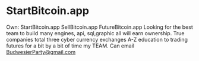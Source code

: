 # StartBitcoin.app
Own: StartBitcoin.app SellBitcoin.app FutureBitcoin.app Looking for the best team to build many engines, api, sql,graphic all will earn ownership. True companies total three cyber currency exchanges A-Z education to trading futures for a bit by a bit of time my TEAM. Can email BudwesierParty@gmail.com  
